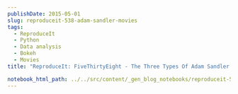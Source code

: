 ```yaml
---
publishDate: 2015-05-01
slug: reproduceit-538-adam-sandler-movies
tags:
  - ReproduceIt
  - Python
  - Data analysis
  - Bokeh
  - Movies
title: "ReproduceIt: FiveThirtyEight - The Three Types Of Adam Sandler Movies"

notebook_html_path: ../../src/content/_gen_blog_notebooks/reproduceit-538-adam-sandler-movies.html
---
```

